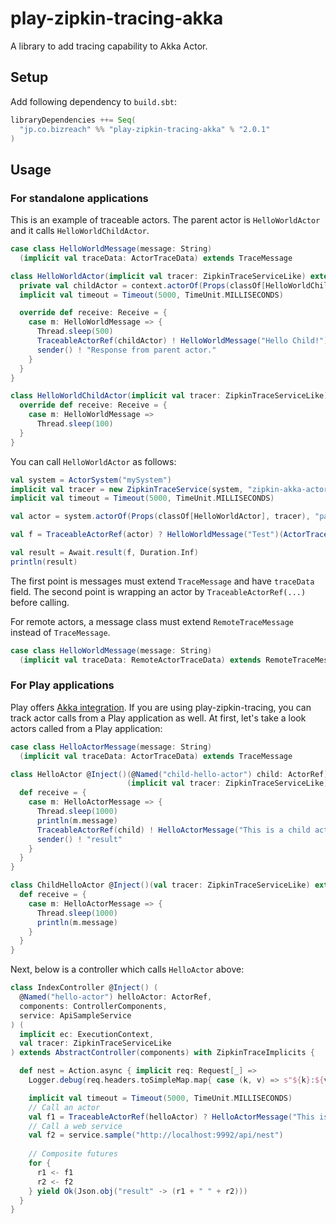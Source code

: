 play-zipkin-tracing-akka
========

A library to add tracing capability to Akka Actor.

## Setup

Add following dependency to `build.sbt`:

```scala
libraryDependencies ++= Seq(
  "jp.co.bizreach" %% "play-zipkin-tracing-akka" % "2.0.1"
)
```

## Usage

### For standalone applications

This is an example of traceable actors. The parent actor is `HelloWorldActor` and it calls `HelloWorldChildActor`.

```scala
case class HelloWorldMessage(message: String)
  (implicit val traceData: ActorTraceData) extends TraceMessage

class HelloWorldActor(implicit val tracer: ZipkinTraceServiceLike) extends TraceableActor {
  private val childActor = context.actorOf(Props(classOf[HelloWorldChildActor], tracer), "child-actor")
  implicit val timeout = Timeout(5000, TimeUnit.MILLISECONDS)

  override def receive: Receive = {
    case m: HelloWorldMessage => {
      Thread.sleep(500)
      TraceableActorRef(childActor) ! HelloWorldMessage("Hello Child!")
      sender() ! "Response from parent actor."
    }
  }
}

class HelloWorldChildActor(implicit val tracer: ZipkinTraceServiceLike) extends TraceableActor {
  override def receive: Receive = {
    case m: HelloWorldMessage =>
      Thread.sleep(100)
  }
}
```

You can call `HelloWorldActor` as follows:

```scala
val system = ActorSystem("mySystem")
implicit val tracer = new ZipkinTraceService(system, "zipkin-akka-actor")
implicit val timeout = Timeout(5000, TimeUnit.MILLISECONDS)

val actor = system.actorOf(Props(classOf[HelloWorldActor], tracer), "parent-actor")

val f = TraceableActorRef(actor) ? HelloWorldMessage("Test")(ActorTraceData())

val result = Await.result(f, Duration.Inf)
println(result)
```

The first point is messages must extend `TraceMessage` and have `traceData` field. The second point is wrapping an actor by `TraceableActorRef(...)` before calling.

For remote actors, a message class must extend `RemoteTraceMessage` instead of `TraceMessage`.

```scala
case class HelloWorldMessage(message: String)
  (implicit val traceData: RemoteActorTraceData) extends RemoteTraceMessage
```

### For Play applications

Play offers [Akka integration](https://www.playframework.com/documentation/2.5.x/ScalaAkka). If you are using play-zipkin-tracing, you can track actor calls from a Play application as well. At first, let's take a look actors called from a Play application:

```scala
case class HelloActorMessage(message: String)
  (implicit val traceData: ActorTraceData) extends TraceMessage

class HelloActor @Inject()(@Named("child-hello-actor") child: ActorRef)
                          (implicit val tracer: ZipkinTraceServiceLike) extends TraceableActor {
  def receive = {
    case m: HelloActorMessage => {
      Thread.sleep(1000)
      println(m.message)
      TraceableActorRef(child) ! HelloActorMessage("This is a child actor call!")
      sender() ! "result"
    }
  }
}

class ChildHelloActor @Inject()(val tracer: ZipkinTraceServiceLike) extends TraceableActor {
  def receive = {
    case m: HelloActorMessage => {
      Thread.sleep(1000)
      println(m.message)
    }
  }
}
```

Next, below is a controller which calls `HelloActor` above:

```scala
class IndexController @Inject() (
  @Named("hello-actor") helloActor: ActorRef,
  components: ControllerComponents,
  service: ApiSampleService
) (
  implicit ec: ExecutionContext,
  val tracer: ZipkinTraceServiceLike
) extends AbstractController(components) with ZipkinTraceImplicits {

  def nest = Action.async { implicit req: Request[_] =>
    Logger.debug(req.headers.toSimpleMap.map{ case (k, v) => s"${k}:${v}"}.toSeq.mkString("\n"))

    implicit val timeout = Timeout(5000, TimeUnit.MILLISECONDS)
    // Call an actor
    val f1 = TraceableActorRef(helloActor) ? HelloActorMessage("This is an actor call!")
    // Call a web service
    val f2 = service.sample("http://localhost:9992/api/nest")
    
    // Composite futures
    for {
      r1 <- f1
      r2 <- f2
    } yield Ok(Json.obj("result" -> (r1 + " " + r2)))
  }
}
```
